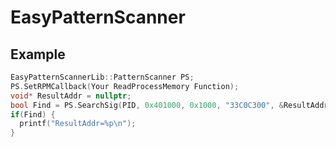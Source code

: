 # EasyPatternScanner

## Example
```C++
EasyPatternScannerLib::PatternScanner PS;
PS.SetRPMCallback(Your ReadProcessMemory Function);
void* ResultAddr = nullptr;
bool Find = PS.SearchSig(PID, 0x401000, 0x1000, "33C0C300", &ResultAddr);
if(Find) {
  printf("ResultAddr=%p\n");
}
```
